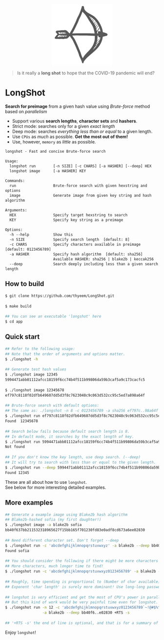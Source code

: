 <p align="center"> <img src="longshot.png" height="200"/> </p>

> Is it really a __long shot__ to hope that the COVID-19 pandemic will end?

# LongShot

__Search for preimage__ from a given hash value using _Brute-force_ method based on _parallelism_

* Support various __search lengths__, __character sets__ and __hashers__.
* Strict mode: searches only for a given _exact length_
* Deep mode: searches _everything less than or equal_ to a given length.
* Use `CPUs` as _much_ as possible. __Get the most out of them!__
* Use, however, `memory` as _little_ as possible.

```plain
longshot - Fast and concise Brute-force search

Usage:
  longshot run        [-n SIZE] [-c CHARS] [-a HASHER] [--deep] HEX
  longshot image      [-a HASHER] KEY

Commands:
  run                 Brute-force search with given hexstring and options
  image               Generate image from given key string and hash algorithm

Arguments:
  HEX                 Specify target hexstring to search
  KEY                 Specify key string as a preimage

Options:
  -h --help           Show this
  -n SIZE             Specify search length  [default: 8]   
  -c CHARS            Specify characters available in preimage  [default: 0123456789]
  -a HASHER           Specify hash algorithm  [default: sha256]
                      Available HASHER: sha256 | blake2b | keccak256
  --deep              Search deeply including less than a given search length
```

## How to build
```bash
$ git clone https://github.com/thyeem/LongShot.git

$ make build 

## You can see an executable 'longshot' here
$ cd app
```

## Quick start
```bash
## Refer to the following usage:
## Note that the order of arguments and options matter.
$ ./longshot -h

## Generate test hash values
$ ./longshot image 12345
5994471abb01112afcc18159f6cc74b4f511b99806da59b3caf5a9c173cacfc5

$ ./longshot image 12345678
ef797c8118f02dfb649607dd5d3f8c7623048c9c063d532cc95c5ed7a898a64f

## Brute-force search with default options:
## The same as: ./longshot -n 8 -c 0123456789 -a sha256 ef797c..98a64f
$ ./longshot run ef797c8118f02dfb649607dd5d3f8c7623048c9c063d532cc95c5ed7a898a64f
Found  12345678

## Search below fails because default search length is 8.
## In default mode, it searches by the exact length of key.
$ ./longshot run 5994471abb01112afcc18159f6cc74b4f511b99806da59b3caf5a9c173cacfc5
Not found

## If you don't know the key length, use deep search. (--deep)
## It will try to search with less than or equal to the given length.
$ ./longshot run --deep 5994471abb01112afcc18159f6cc74b4f511b99806da59b3caf5a9c173cacfc5
Found 12345
```
These are all about how to use `longshot`.  
See below for more interesting detailed examples.

## More examples
```bash
## Generate a example image using Blake2b hash algorithm
## Blake2b-hashed sofia (my first daughter!)
$ ./longshot image -a blake2b sofia
bb40f637bb211532318965627f15bb165f701230fd83e0adf8cd673a6ee02830

## Need different character set. Don't forget --deep
$ ./longshot run -c 'abcdefghijklmnopqrstuvwxyz' -a blake2b --deep bb40f6..e02830
Found sofia

## You should consider the following if there might be more characters in preimage.
## More characters, much longer time to find!
$ ./longshot run -c 'abcdefghijklmnopqrstuvwxyz0123456789' -a blake2b --deep bb40f6..e02830

## Roughly, time spending is proportional to (Number of char available) ^ (char length).
## Exponent 'char length' is surely more dominant! Use long-long password as always!

## longshot is very efficient and get the most of CPU's power in parallel.
## But this kind of work would be very painful time even for longshot.
$ ./longshot run -n 12 -c 'abcdefghijklmnopqrstuvwxyz0123456789`~!@#$%^&*()-=_+[]{}\|' \
                 -a blake2b --deep bb40f6..e02830 +RTS -s

## '+RTS -s' the end of line is optional, and that is for a summary of CPU time and memory.
```
Enjoy `longshot`!

